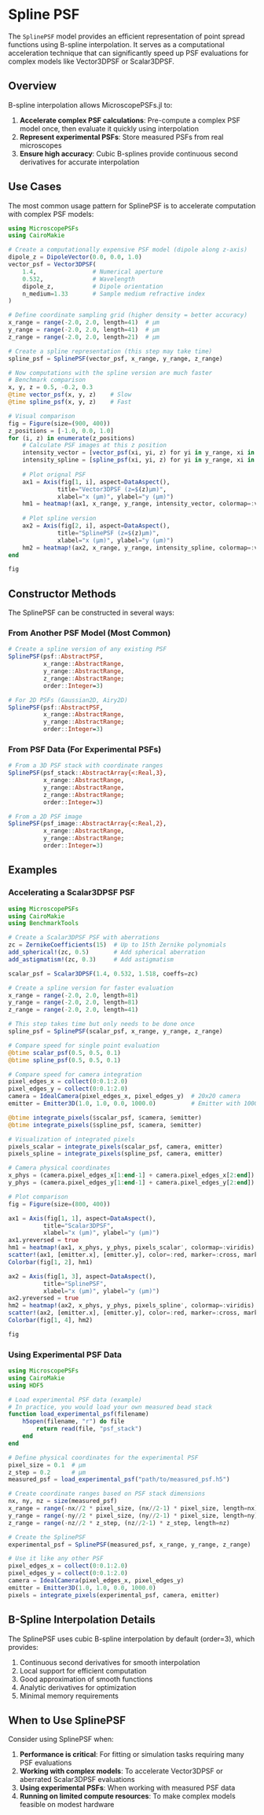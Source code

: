 # Spline PSF

The `SplinePSF` model provides an efficient representation of point spread functions using B-spline interpolation. It serves as a computational acceleration technique that can significantly speed up PSF evaluations for complex models like Vector3DPSF or Scalar3DPSF.

## Overview

B-spline interpolation allows MicroscopePSFs.jl to:

1. **Accelerate complex PSF calculations**: Pre-compute a complex PSF model once, then evaluate it quickly using interpolation
2. **Represent experimental PSFs**: Store measured PSFs from real microscopes
3. **Ensure high accuracy**: Cubic B-splines provide continuous second derivatives for accurate interpolation

## Use Cases

The most common usage pattern for SplinePSF is to accelerate computation with complex PSF models:

```julia
using MicroscopePSFs
using CairoMakie

# Create a computationally expensive PSF model (dipole along z-axis)
dipole_z = DipoleVector(0.0, 0.0, 1.0)
vector_psf = Vector3DPSF(
    1.4,                # Numerical aperture
    0.532,              # Wavelength
    dipole_z,           # Dipole orientation
    n_medium=1.33       # Sample medium refractive index
)

# Define coordinate sampling grid (higher density = better accuracy)
x_range = range(-2.0, 2.0, length=41)  # μm
y_range = range(-2.0, 2.0, length=41)  # μm
z_range = range(-2.0, 2.0, length=21)  # μm

# Create a spline representation (this step may take time)
spline_psf = SplinePSF(vector_psf, x_range, y_range, z_range)

# Now computations with the spline version are much faster
# Benchmark comparison
x, y, z = 0.5, -0.2, 0.3
@time vector_psf(x, y, z)    # Slow
@time spline_psf(x, y, z)    # Fast

# Visual comparison
fig = Figure(size=(900, 400))
z_positions = [-1.0, 0.0, 1.0]
for (i, z) in enumerate(z_positions)
    # Calculate PSF images at this z position
    intensity_vector = [vector_psf(xi, yi, z) for yi in y_range, xi in x_range]
    intensity_spline = [spline_psf(xi, yi, z) for yi in y_range, xi in x_range]
    
    # Plot orignal PSF
    ax1 = Axis(fig[1, i], aspect=DataAspect(), 
              title="Vector3DPSF (z=$(z)μm)",
              xlabel="x (μm)", ylabel="y (μm)")
    hm1 = heatmap!(ax1, x_range, y_range, intensity_vector, colormap=:viridis)
    
    # Plot spline version
    ax2 = Axis(fig[2, i], aspect=DataAspect(), 
              title="SplinePSF (z=$(z)μm)",
              xlabel="x (μm)", ylabel="y (μm)")
    hm2 = heatmap!(ax2, x_range, y_range, intensity_spline, colormap=:viridis)
end

fig
```

## Constructor Methods

The SplinePSF can be constructed in several ways:

### From Another PSF Model (Most Common)

```julia
# Create a spline version of any existing PSF
SplinePSF(psf::AbstractPSF, 
          x_range::AbstractRange,
          y_range::AbstractRange,
          z_range::AbstractRange;
          order::Integer=3)

# For 2D PSFs (Gaussian2D, Airy2D)
SplinePSF(psf::AbstractPSF, 
          x_range::AbstractRange,
          y_range::AbstractRange;
          order::Integer=3)
```

### From PSF Data (For Experimental PSFs)

```julia
# From a 3D PSF stack with coordinate ranges
SplinePSF(psf_stack::AbstractArray{<:Real,3}, 
          x_range::AbstractRange,
          y_range::AbstractRange,
          z_range::AbstractRange;
          order::Integer=3)

# From a 2D PSF image
SplinePSF(psf_image::AbstractArray{<:Real,2}, 
          x_range::AbstractRange,
          y_range::AbstractRange;
          order::Integer=3)
```

## Examples

### Accelerating a Scalar3DPSF PSF

```julia
using MicroscopePSFs
using CairoMakie
using BenchmarkTools

# Create a Scalar3DPSF PSF with aberrations
zc = ZernikeCoefficients(15)  # Up to 15th Zernike polynomials
add_spherical!(zc, 0.5)       # Add spherical aberration
add_astigmatism!(zc, 0.3)     # Add astigmatism

scalar_psf = Scalar3DPSF(1.4, 0.532, 1.518, coeffs=zc)

# Create a spline version for faster evaluation
x_range = range(-2.0, 2.0, length=81)
y_range = range(-2.0, 2.0, length=81)
z_range = range(-2.0, 2.0, length=41)

# This step takes time but only needs to be done once
spline_psf = SplinePSF(scalar_psf, x_range, y_range, z_range)

# Compare speed for single point evaluation
@btime scalar_psf(0.5, 0.5, 0.1)
@btime spline_psf(0.5, 0.5, 0.1)

# Compare speed for camera integration
pixel_edges_x = collect(0:0.1:2.0)
pixel_edges_y = collect(0:0.1:2.0)
camera = IdealCamera(pixel_edges_x, pixel_edges_y)  # 20x20 camera
emitter = Emitter3D(1.0, 1.0, 0.0, 1000.0)          # Emitter with 1000 photons

@btime integrate_pixels($scalar_psf, $camera, $emitter)
@btime integrate_pixels($spline_psf, $camera, $emitter)

# Visualization of integrated pixels
pixels_scalar = integrate_pixels(scalar_psf, camera, emitter)
pixels_spline = integrate_pixels(spline_psf, camera, emitter)

# Camera physical coordinates
x_phys = (camera.pixel_edges_x[1:end-1] + camera.pixel_edges_x[2:end]) / 2
y_phys = (camera.pixel_edges_y[1:end-1] + camera.pixel_edges_y[2:end]) / 2

# Plot comparison
fig = Figure(size=(800, 400))

ax1 = Axis(fig[1, 1], aspect=DataAspect(), 
          title="Scalar3DPSF",
          xlabel="x (μm)", ylabel="y (μm)")
ax1.yreversed = true
hm1 = heatmap!(ax1, x_phys, y_phys, pixels_scalar', colormap=:viridis)
scatter!(ax1, [emitter.x], [emitter.y], color=:red, marker=:cross, markersize=15)
Colorbar(fig[1, 2], hm1)

ax2 = Axis(fig[1, 3], aspect=DataAspect(), 
          title="SplinePSF",
          xlabel="x (μm)", ylabel="y (μm)")
ax2.yreversed = true
hm2 = heatmap!(ax2, x_phys, y_phys, pixels_spline', colormap=:viridis)
scatter!(ax2, [emitter.x], [emitter.y], color=:red, marker=:cross, markersize=15)
Colorbar(fig[1, 4], hm2)

fig
```

### Using Experimental PSF Data

```julia
using MicroscopePSFs
using CairoMakie
using HDF5

# Load experimental PSF data (example)
# In practice, you would load your own measured bead stack
function load_experimental_psf(filename)
    h5open(filename, "r") do file
        return read(file, "psf_stack")
    end
end

# Define physical coordinates for the experimental PSF
pixel_size = 0.1  # μm
z_step = 0.2      # μm
measured_psf = load_experimental_psf("path/to/measured_psf.h5")

# Create coordinate ranges based on PSF stack dimensions
nx, ny, nz = size(measured_psf)
x_range = range(-nx//2 * pixel_size, (nx//2-1) * pixel_size, length=nx)
y_range = range(-ny//2 * pixel_size, (ny//2-1) * pixel_size, length=ny)
z_range = range(-nz//2 * z_step, (nz//2-1) * z_step, length=nz)

# Create the SplinePSF
experimental_psf = SplinePSF(measured_psf, x_range, y_range, z_range)

# Use it like any other PSF
pixel_edges_x = collect(0:0.1:2.0)
pixel_edges_y = collect(0:0.1:2.0)
camera = IdealCamera(pixel_edges_x, pixel_edges_y)
emitter = Emitter3D(1.0, 1.0, 0.0, 1000.0)
pixels = integrate_pixels(experimental_psf, camera, emitter)
```

## B-Spline Interpolation Details

The SplinePSF uses cubic B-spline interpolation by default (order=3), which provides:

1. Continuous second derivatives for smooth interpolation
2. Local support for efficient computation
3. Good approximation of smooth functions
4. Analytic derivatives for optimization
5. Minimal memory requirements

## When to Use SplinePSF

Consider using SplinePSF when:

1. **Performance is critical**: For fitting or simulation tasks requiring many PSF evaluations
2. **Working with complex models**: To accelerate Vector3DPSF or aberrated Scalar3DPSF evaluations
3. **Using experimental PSFs**: When working with measured PSF data
4. **Running on limited compute resources**: To make complex models feasible on modest hardware